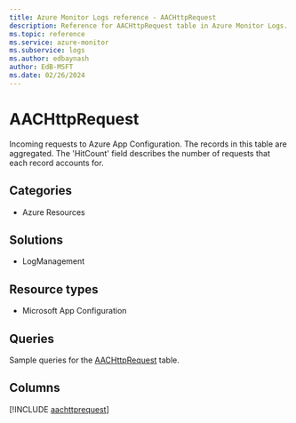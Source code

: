 ```yaml
---
title: Azure Monitor Logs reference - AACHttpRequest
description: Reference for AACHttpRequest table in Azure Monitor Logs.
ms.topic: reference
ms.service: azure-monitor
ms.subservice: logs
ms.author: edbaynash
author: EdB-MSFT
ms.date: 02/26/2024
---
```


# AACHttpRequest

Incoming requests to Azure App Configuration. The records in this table are aggregated. The 'HitCount' field describes the number of requests that each record accounts for.


## Categories

- Azure Resources

## Solutions

- LogManagement

## Resource types

- Microsoft App Configuration

## Queries

 Sample queries for the [AACHttpRequest](../queries/aachttprequest.md) table.


## Columns
  
[!INCLUDE [aachttprequest](.././tables/includes/aachttprequest-include.md)]
